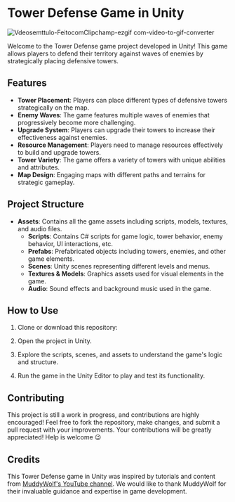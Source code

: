 # Tower Defense Game in Unity

![Vdeosemttulo-FeitocomClipchamp-ezgif com-video-to-gif-converter](https://github.com/gomesyurii/TowerDefense2D/assets/137818459/4d62267d-971f-46dc-851c-a3d1a416a05b)

Welcome to the Tower Defense game project developed in Unity! This game allows players to defend their territory against waves of enemies by strategically placing defensive towers.

## Features

- **Tower Placement**: Players can place different types of defensive towers strategically on the map.
- **Enemy Waves**: The game features multiple waves of enemies that progressively become more challenging.
- **Upgrade System**: Players can upgrade their towers to increase their effectiveness against enemies.
- **Resource Management**: Players need to manage resources effectively to build and upgrade towers.
- **Tower Variety**: The game offers a variety of towers with unique abilities and attributes.
- **Map Design**: Engaging maps with different paths and terrains for strategic gameplay.

## Project Structure

- **Assets**: Contains all the game assets including scripts, models, textures, and audio files.
  - **Scripts**: Contains C# scripts for game logic, tower behavior, enemy behavior, UI interactions, etc.
  - **Prefabs**: Prefabricated objects including towers, enemies, and other game elements.
  - **Scenes**: Unity scenes representing different levels and menus.
  - **Textures & Models**: Graphics assets used for visual elements in the game.
  - **Audio**: Sound effects and background music used in the game.

## How to Use

1. Clone or download this repository:

2. Open the project in Unity.

3. Explore the scripts, scenes, and assets to understand the game's logic and structure.

4. Run the game in the Unity Editor to play and test its functionality.

## Contributing

This project is still a work in progress, and contributions are highly encouraged! Feel free to fork the repository, make changes, and submit a pull request with your improvements. Your contributions will be greatly appreciated! Help is welcome 😉

## Credits

This Tower Defense game in Unity was inspired by tutorials and content from [MuddyWolf's YouTube channel](https://www.youtube.com/user/MuddyWolfGames). We would like to thank MuddyWolf for their invaluable guidance and expertise in game development.

